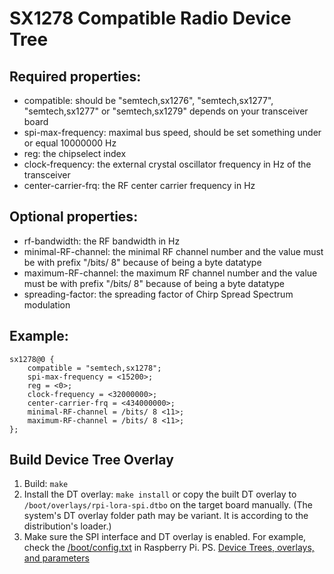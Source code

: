 # SX1278 Compatible Radio Device Tree

## Required properties:
  - compatible:		should be "semtech,sx1276", "semtech,sx1277",
			"semtech,sx1277" or "semtech,sx1279" depends on your
			transceiver board
  - spi-max-frequency:	maximal bus speed, should be set something under or
			equal 10000000 Hz
  - reg:		the chipselect index
  - clock-frequency:	the external crystal oscillator frequency in Hz of the
			transceiver
  - center-carrier-frq:	the RF center carrier frequency in Hz

## Optional properties:
  - rf-bandwidth:	the RF bandwidth in Hz
  - minimal-RF-channel:	the minimal RF channel number and the value must be with
			prefix "/bits/ 8" because of being a byte datatype
  - maximum-RF-channel: the maximum RF channel number and the value must be with
			prefix "/bits/ 8" because of being a byte datatype
  - spreading-factor:	the spreading factor of Chirp Spread Spectrum modulation

## Example:

	sx1278@0 {
		compatible = "semtech,sx1278";
		spi-max-frequency = <15200>;
		reg = <0>;
		clock-frequency = <32000000>;
		center-carrier-frq = <434000000>;
		minimal-RF-channel = /bits/ 8 <11>;
		maximum-RF-channel = /bits/ 8 <11>;
	};

## Build Device Tree Overlay
1. Build: `make`
2. Install the DT overlay: `make install` or copy the built DT overlay to
   `/boot/overlays/rpi-lora-spi.dtbo` on the target board manually.  (The
   system's DT overlay folder path may be variant.  It is according to the
   distribution's loader.)
3. Make sure the SPI interface and DT overlay is enabled.  For example, check
   the [/boot/config.txt](https://www.raspberrypi.org/documentation/configuration/config-txt/) in Raspberry Pi.
   PS. [Device Trees, overlays, and parameters](https://www.raspberrypi.org/documentation/configuration/device-tree.md)
